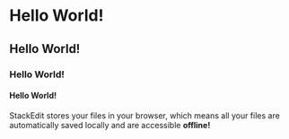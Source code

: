 # Hello World!
## Hello World!
### Hello World!
#### Hello World!

StackEdit stores your files in your browser, which means all your files are automatically saved locally and are accessible **offline!**




